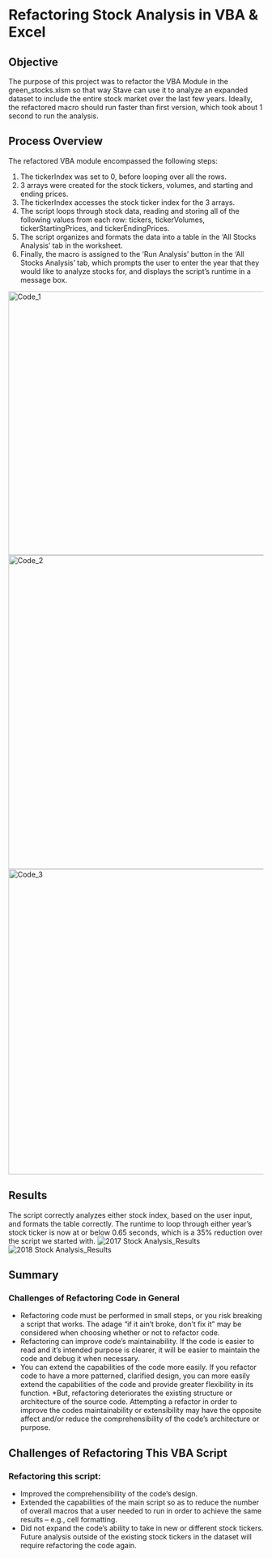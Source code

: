 # Refactoring Stock Analysis in VBA & Excel

## Objective
The purpose of this project was to refactor the VBA Module in the green_stocks.xlsm so that way Stave can use it to analyze an expanded dataset to include the entire stock market over the last few years. Ideally, the refactored macro should run faster than first version, which took about 1 second to run the analysis.

## Process Overview
The refactored VBA module encompassed the following steps:
1.	The tickerIndex was set to 0, before looping over all the rows.
2.	3 arrays were created for the stock tickers, volumes, and starting and ending prices.
3.	The tickerIndex accesses the stock ticker index for the 3 arrays.
4.	The script loops through stock data, reading and storing all of the following values from each row: tickers, tickerVolumes, tickerStartingPrices, and tickerEndingPrices.
5.	The script organizes and formats the data into a table in the ‘All Stocks Analysis’ tab in the worksheet.
6.	Finally, the macro is assigned to the ‘Run Analysis’ button in the ‘All Stocks Analysis’ tab, which prompts the user to enter the year that they would like to analyze stocks for, and displays the script’s runtime in a message box.
<img width="521" alt="Code_1" src="https://user-images.githubusercontent.com/100387078/158082792-05fa5a41-e26e-4896-af78-81b6392db743.png">
<img width="620" alt="Code_2" src="https://user-images.githubusercontent.com/100387078/158082793-6bb65c14-29e8-43cd-b4ed-6718f2d3ff14.png">
<img width="603" alt="Code_3" src="https://user-images.githubusercontent.com/100387078/158082794-683244c9-4bb8-4d65-bc36-384da31d8374.png">

## Results
The script correctly analyzes either stock index, based on the user input, and formats the table correctly. The runtime to loop through either year’s stock ticker is now at or below 0.65 seconds, which is a 35% reduction over the script we started with.
![2017 Stock Analysis_Results](https://user-images.githubusercontent.com/100387078/158082855-cd7cfc78-087f-4eec-af11-c5184fdcdfb9.png)
![2018 Stock Analysis_Results](https://user-images.githubusercontent.com/100387078/158082858-e9ebe38e-dea3-446b-8715-f8e39e6912e1.png)

## Summary
### Challenges of Refactoring Code in General
* Refactoring code must be performed in small steps, or you risk breaking a script that works. The adage “if it ain’t broke, don’t fix it” may be considered when choosing whether or not to refactor code.
* Refactoring can improve code’s maintainability. If the code is easier to read and it’s intended purpose is clearer, it will be easier to maintain the code and debug it when necessary.
* You can extend the capabilities of the code more easily. If you refactor code to have a more patterned, clarified design, you can more easily extend the capabilities of the code and provide greater flexibility in its function.
*But, refactoring deteriorates the existing structure or architecture of the source code. Attempting a refactor in order to improve the codes maintainability or extensibility may have the opposite affect and/or reduce the comprehensibility of the code’s architecture or purpose.

## Challenges of Refactoring This VBA Script
### Refactoring this script: 
* Improved the comprehensibility of the code’s design.
* Extended the capabilities of the main script so as to reduce the number of overall macros that a user needed to run in order to achieve the same results – e.g., cell formatting.
* Did not expand the code’s ability to take in new or different stock tickers. Future analysis outside of the existing stock tickers in the dataset will require refactoring the code again.
